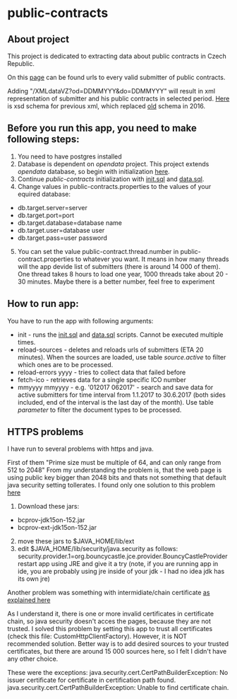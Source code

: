 # public-contracts

## About project
This project is dedicated to extracting data about public contracts in Czech Republic.

On this [page](https://vestnikverejnychzakazek.cz/SearchProfile/Search?Status=Active&PageSize=50&Page=1) can be found urls to every valid submitter of public contracts.

Adding "/XMLdataVZ?od=DDMMYYY&do=DDMMYYY" will result in xml representation of submitter and his public contracts in selected period.
[Here](http://www.isvz.cz/ISVZ/VZ/ProfilyZadavatelu_134_2016.aspx) is xsd schema for previous xml, which replaced [old](https://vestnikverejnychzakazek.cz/cs/PublishAForm/XMLInterfaceForISVZUS) schema in 2016.

## Before you run this app, you need to make following steps:

1. You need to have postgres installed
2. Database is dependent on _opendata_ project. This project extends _opendata_ database, so begin with initialization [here](https://github.com/opendatalabcz/opendata/blob/master/docs/install.md).
3. Continue _public-contracts_ initialization with [init.sql](https://github.com/opendatalabcz/public-contracts/blob/master/src/main/resources/sql/init.sql) and [data.sql](https://github.com/opendatalabcz/public-contracts/blob/master/src/main/resources/sql/data.sql).
4. Change values in public-contracts.properties to the values of your equired database:
 * db.target.server=server
 * db.target.port=port
 * db.target.database=database name
 * db.target.user=database user
 * db.target.pass=user password
5. You can set the value public-contract.thread.number in public-contract.properties to whatever you want. It means in how many threads will the app devide list of submitters (there is around 14 000 of them). One thread takes 8 hours to load one year, 1000 threads take about 20 - 30 minutes. Maybe there is a better number, feel free to experiment

## How to run app:
You have to run the app with following arguments:
 * init - runs the [init.sql](https://github.com/opendatalabcz/public-contracts/blob/master/src/main/resources/sql/init.sql) and [data.sql](https://github.com/opendatalabcz/public-contracts/blob/master/src/main/resources/sql/data.sql) scripts. Cannot be executed multiple times.
 * reload-sources - deletes and reloads urls of submitters (ETA 20 minutes). When the sources are loaded, use table _source.active_ to filter which ones are to be processed.
 * reload-errors yyyy - tries to collect data that failed before
 * fetch-ico - retrieves data for a single specific ICO number
 * mmyyyy mmyyyy - e.g. '012017 062017' - search and save data for active submitters for time interval from 1.1.2017 to 30.6.2017 (both sides included, end of the interval is the last day of the month). Use table _parameter_ to filter the document types to be processed.
 

## HTTPS problems
I have run to several problems with https and java.

First of them "Prime size must be multiple of 64, and can only range from 512 to 2048"
From my understanding the problem is, that the web page is using public key bigger than 2048 bits and thats not something that default java security setting tollerates.
I found only one solution to this problem [here](http://stackoverflow.com/questions/6851461/java-why-does-ssl-handshake-give-could-not-generate-dh-keypair-exception)

1. Download these jars:
 * bcprov-jdk15on-152.jar
 * bcprov-ext-jdk15on-152.jar
2. move these jars to $JAVA_HOME/lib/ext
3. edit $JAVA_HOME/lib/security/java.security as follows: security.provider.1=org.bouncycastle.jce.provider.BouncyCastleProvider
restart app using JRE and give it a try
(note, if you are running app in ide, you are probably using jre inside of your jdk - I had no idea jdk has its own jre)

Another problem was something with intermidiate/chain certificate [as explained here](https://www.sslshopper.com/ssl-checker.html#hostname=https://veza.cz/Contracts.aspx/1087/XMLdataVZ?od=01012015&do=01012016)

As I understand it, there is one or more invalid certificates in certificate chain, so java security doesn't acces the pages, because they are not trusted.
I solved this problem by setting this app to trust all certificates (check this file: CustomHttpClientFactory). However, it is NOT recommended solution. Better way is to add desired sources to your trusted certificates, but there are around 15 000 sources here, so I felt I didn't have any other choice.

These were the exceptions:
java.security.cert.CertPathBuilderException: No issuer certificate for certificate in certification path found.
java.security.cert.CertPathBuilderException: Unable to find certificate chain.


